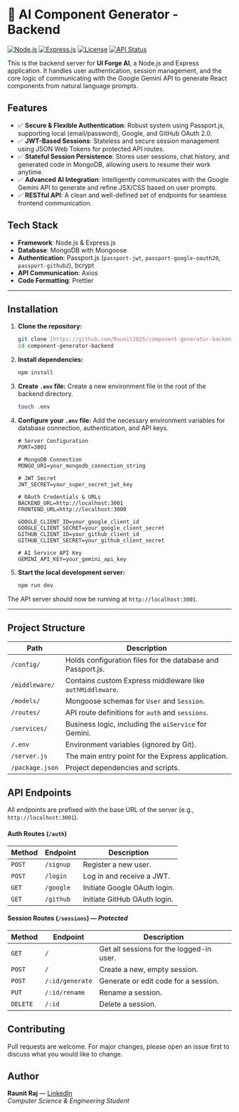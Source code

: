 # 🚀 AI Component Generator - Backend

[![Node.js](https://img.shields.io/badge/Node.js-20.x-green.svg)](https://nodejs.org/)
[![Express.js](https://img.shields.io/badge/Express.js-4.x-black.svg)](https://expressjs.com/)
[![License](https://img.shields.io/badge/license-MIT-blue.svg)](LICENSE)
[![API Status](https://img.shields.io/badge/API-online-brightgreen.svg)](#)

This is the backend server for **UI Forge AI**, a Node.js and Express application. It handles user authentication, session management, and the core logic of communicating with the Google Gemini API to generate React components from natural language prompts.

## Features

- ✅ **Secure & Flexible Authentication**: Robust system using Passport.js, supporting local (email/password), Google, and GitHub OAuth 2.0.
- ✅ **JWT-Based Sessions**: Stateless and secure session management using JSON Web Tokens for protected API routes.
- ✅ **Stateful Session Persistence**: Stores user sessions, chat history, and generated code in MongoDB, allowing users to resume their work anytime.
- ✅ **Advanced AI Integration**: Intelligently communicates with the Google Gemini API to generate and refine JSX/CSS based on user prompts.
- ✅ **RESTful API**: A clean and well-defined set of endpoints for seamless frontend communication.

## Tech Stack

- **Framework**: Node.js & Express.js
- **Database**: MongoDB with Mongoose
- **Authentication**: Passport.js (`passport-jwt`, `passport-google-oauth20`, `passport-github2`), bcrypt
- **API Communication**: Axios
- **Code Formatting**: Prettier

---

## Installation

1.  **Clone the repository:**
    ```bash
    git clone [https://github.com/Raunit2025/component-generator-backend.git](https://github.com/Raunit2025/component-generator-backend.git)
    cd component-generator-backend
    ```

2.  **Install dependencies:**
    ```bash
    npm install
    ```

3.  **Create `.env` file:**
    Create a new environment file in the root of the backend directory.
    ```bash
    touch .env
    ```

4.  **Configure your `.env` file:**
    Add the necessary environment variables for database connection, authentication, and API keys.
    ```env
    # Server Configuration
    PORT=3001

    # MongoDB Connection
    MONGO_URI=your_mongodb_connection_string

    # JWT Secret
    JWT_SECRET=your_super_secret_jwt_key

    # OAuth Credentials & URLs
    BACKEND_URL=http://localhost:3001
    FRONTEND_URL=http://localhost:3000

    GOOGLE_CLIENT_ID=your_google_client_id
    GOOGLE_CLIENT_SECRET=your_google_client_secret
    GITHUB_CLIENT_ID=your_github_client_id
    GITHUB_CLIENT_SECRET=your_github_client_secret

    # AI Service API Key
    GEMINI_API_KEY=your_gemini_api_key
    ```

5.  **Start the local development server:**
    ```bash
    npm run dev
    ```

The API server should now be running at `http://localhost:3001`.

---

## Project Structure

| Path                      | Description                                           |
| ------------------------- | ----------------------------------------------------- |
| `/config/`                | Holds configuration files for the database and Passport.js. |
| `/middleware/`            | Contains custom Express middleware like `authMiddleware`. |
| `/models/`                | Mongoose schemas for `User` and `Session`.            |
| `/routes/`                | API route definitions for `auth` and `sessions`.      |
| `/services/`              | Business logic, including the `aiService` for Gemini. |
| `/.env`                   | Environment variables (ignored by Git).               |
| `/server.js`              | The main entry point for the Express application.     |
| `/package.json`           | Project dependencies and scripts.                     |

## API Endpoints

All endpoints are prefixed with the base URL of the server (e.g., `http://localhost:3001`).

#### Auth Routes (`/auth`)
| Method | Endpoint | Description |
|---|---|---|
| `POST` | `/signup` | Register a new user. |
| `POST` | `/login` | Log in and receive a JWT. |
| `GET` | `/google` | Initiate Google OAuth login. |
| `GET` | `/github` | Initiate GitHub OAuth login. |

#### Session Routes (`/sessions`) — *Protected*
| Method | Endpoint | Description |
|---|---|---|
| `GET` | `/` | Get all sessions for the logged-in user. |
| `POST` | `/` | Create a new, empty session. |
| `POST` | `/:id/generate` | Generate or edit code for a session. |
| `PUT` | `/:id/rename` | Rename a session. |
| `DELETE` | `/:id` | Delete a session. |

## Contributing

Pull requests are welcome. For major changes, please open an issue first to discuss what you would like to change.

## Author

**Raunit Raj** — [LinkedIn](https://www.linkedin.com/in/raunitraj/)
<br />
*Computer Science & Engineering Student*
